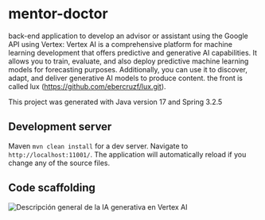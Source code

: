 # mentor-doctor

back-end application to develop an advisor or assistant using the Google API using Vertex: Vertex AI is a comprehensive platform for machine learning development that offers predictive and generative AI capabilities. It allows you to train, evaluate, and also deploy predictive machine learning models for forecasting purposes. Additionally, you can use it to discover, adapt, and deliver generative AI models to produce content. the front is called lux (https://github.com/ebercruzf/lux.git).

This project was generated with Java version 17 and Spring 3.2.5

## Development server

Maven `mvn clean install` for a dev server. Navigate to `http://localhost:11001/`. The application will automatically reload if you change any of the source files.

## Code scaffolding

![Descripción general de la IA generativa en Vertex AI]([https://raw.githubusercontent.com/ebercruzf/microservice-chassis-account/main/docs/HexagonalArchitecture%20.png](https://cloud.google.com/vertex-ai/generative-ai/docs/learn/overview?hl=es-419))
